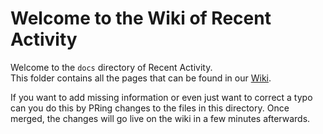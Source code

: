 [wiki]: https://github.com/Readme-Workflows/recent-activity/wiki

# Welcome to the Wiki of Recent Activity

Welcome to the `docs` directory of Recent Activity.  
This folder contains all the pages that can be found in our [Wiki].

If you want to add missing information or even just want to correct a typo can you do this by PRing changes to the files in this directory. Once merged, the changes will go live on the wiki in a few minutes afterwards.
